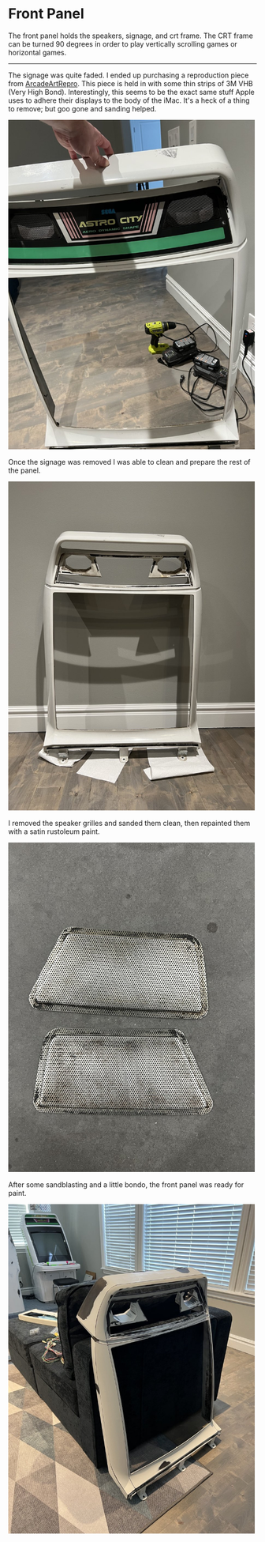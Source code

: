 # Front Panel

The front panel holds the speakers, signage, and crt frame. The CRT frame can be turned 90 degrees in order to play vertically scrolling games or horizontal games. 

---

The signage was quite faded. I ended up purchasing a reproduction piece from [ArcadeArtRepro](arcadeartrepro.com). This piece is held in with some thin strips of 3M VHB (Very High Bond). Interestingly, this seems to be the exact same stuff Apple uses to adhere their displays to the body of the iMac. It's a heck of a thing to remove; but goo gone and sanding helped.

<img src="../images/frontpanel/IMG_9541.jpeg" width="500">

Once the signage was removed I was able to clean and prepare the rest of the panel.

<img src="../images/frontpanel/IMG_9542.jpeg" width="500">

I removed the speaker grilles and sanded them clean, then repainted them with a satin rustoleum paint.

<img src="../images/frontpanel/IMG_9557.jpeg" width="500">

After some sandblasting and a little bondo, the front panel was ready for paint.

<img src="../images/frontpanel/IMG_9991-2.jpeg" width="500">



